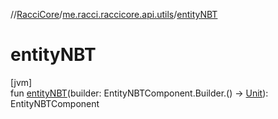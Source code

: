 //[RacciCore](../../index.md)/[me.racci.raccicore.api.utils](index.md)/[entityNBT](entity-n-b-t.md)

# entityNBT

[jvm]\
fun [entityNBT](entity-n-b-t.md)(builder: EntityNBTComponent.Builder.() -&gt; [Unit](https://kotlinlang.org/api/latest/jvm/stdlib/kotlin/-unit/index.html)): EntityNBTComponent
